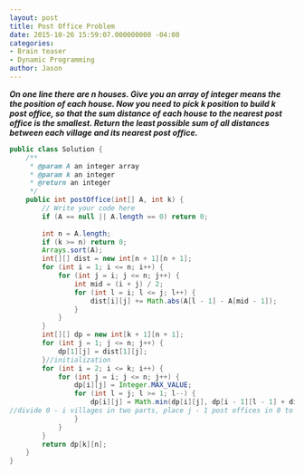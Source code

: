 ```yaml
---
layout: post
title: Post Office Problem
date: 2015-10-26 15:59:07.000000000 -04:00
categories:
- Brain teaser
- Dynamic Programming
author: Jason
---
```

<p><strong><em>On one line there are n houses. Give you an array of integer means the the position of each house. Now you need to pick k position to build k post office, so that the sum distance of each house to the nearest post office is the smallest. Return the least possible sum of all distances between each village and its nearest post office.</em></strong></p>


``` java
public class Solution {
    /**
     * @param A an integer array
     * @param k an integer
     * @return an integer
     */
    public int postOffice(int[] A, int k) {
        // Write your code here
        if (A == null || A.length == 0) return 0;
        
        int n = A.length;
        if (k >= n) return 0;
        Arrays.sort(A);
        int[][] dist = new int[n + 1][n + 1];
        for (int i = 1; i <= n; i++) {
            for (int j = i; j <= n; j++) {
                int mid = (i + j) / 2;
                for (int l = i; l <= j; l++) {
                    dist[i][j] += Math.abs(A[l - 1] - A[mid - 1]);
                }
            }
        }
        int[][] dp = new int[k + 1][n + 1];
        for (int j = 1; j <= n; j++) {
            dp[1][j] = dist[1][j];
        }//initialization 
        for (int i = 2; i <= k; i++) {
            for (int j = i; j <= n; j++) {
                dp[i][j] = Integer.MAX_VALUE;
                for (int l = j; l >= 1; l--) {
                    dp[i][j] = Math.min(dp[i][j], dp[i - 1][l - 1] + dist[l][j]);
//divide 0 - i villages in two parts, place j - 1 post offices in 0 to l villages and 1 post office between l + 1 and i villages
                }
            }
        }
        return dp[k][n];
    }
}
```
